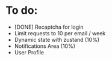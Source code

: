 # To do:

- [DONE] Recaptcha for login
- Limit requests to 10 per email / week
- Dynamic state with zustand (10%)
- Notifications Area (10%)
- User Profile
